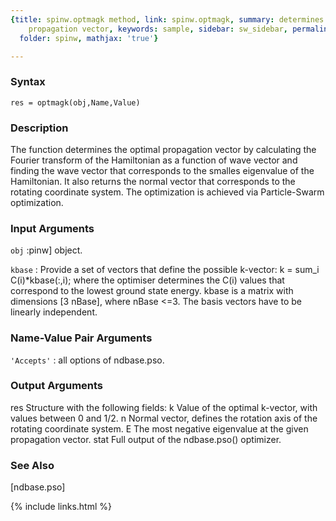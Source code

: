 ```yaml
---
{title: spinw.optmagk method, link: spinw.optmagk, summary: determines the magnetic
    propagation vector, keywords: sample, sidebar: sw_sidebar, permalink: spinw_optmagk,
  folder: spinw, mathjax: 'true'}

---
```


### Syntax

`res = optmagk(obj,Name,Value)`

### Description

The function determines the optimal propagation vector by calculating the
Fourier transform of the Hamiltonian as a function of wave vector and
finding the wave vector that corresponds to the smalles eigenvalue of the
Hamiltonian. It also returns the normal vector that corresponds to the
rotating coordinate system. The optimization is achieved via
Particle-Swarm optimization.
 

### Input Arguments

`obj`
:pinw] object.

`kbase`
:    Provide a set of vectors that define the possible k-vector:
         k = sum_i C(i)*kbase(:,i);
     where the optimiser determines the C(i) values that correspond
     to the lowest ground state energy. kbase is a
     matrix with dimensions [3 nBase], where nBase <=3. The basis
     vectors have to be linearly independent.

### Name-Value Pair Arguments

`'Accepts'`
: all options of ndbase.pso.

### Output Arguments

res       Structure with the following fields:
              k       Value of the optimal k-vector, with values between 0
                      and 1/2.
              n       Normal vector, defines the rotation axis of the
                      rotating coordinate system.
              E       The most negative eigenvalue at the given propagation
                      vector.
              stat    Full output of the ndbase.pso() optimizer.

### See Also

[ndbase.pso]

{% include links.html %}
